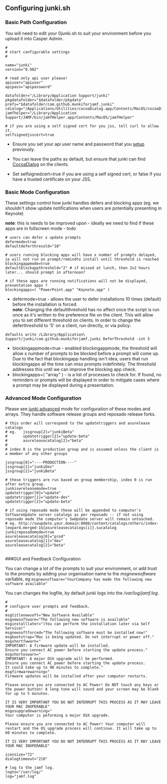 Configuring junki.sh
--------------------


### Basic Path Configuration   
  
You will need to edit your 0junki.sh to suit your environment before you upload it into Casper Admin.   
   
   
`````
#
# start configurable settings
#

name="junki"
version="0.982"

# read only api user please!
apiuser="apiuser"
apipass="apipassword"

datafolder="/Library/Application Support/junki"
pkgdatafolder="$datafolder/pkgdata"
prefs="$datafolder/com.github.munkiforjamf.junki"
cdialog="/Applications/Utilities/cocoaDialog.app/Contents/MacOS/cocoaDialog"
jamfhelper="/Library/Application Support/JAMF/bin/jamfHelper.app/Contents/MacOS/jamfHelper"

# if you are using a self signed cert for you jss, tell curl to allow it.
selfsignedjsscert=true

`````

* Ensure you set your api user name and password that you [setup](setup_jss_api_access.md) previously.

* You can leave the paths as default, but ensure that junki can find [CocoaDialog](install_cocoadialog.md) on the clients.

* Set selfsignedcert=true if you are using a self signed cert, or false if you have a trusted certificate on your JSS.

### Basic Mode Configuration

These settings control how junki handles defers and blocking apps (eg. we shouldn't show update notifications when users are potentially presenting in Keynote)  
  
**note**: this is needs to be improved upon - ideally we need to find if these apps are in fullscreen mode - todo

`````
# users can defer x update prompts
defermode=true
defaultdeferthresold="10"

# users running blocking apps will have x number of prompts delayed, ie will not run on prompt/remindto install until threshold is reached
blockingappmode=true
defaultblockappthreshold="2" # if missed at lunch, then 2x2 hours later... should prompt in afternoon?

# if these apps are running notifications will not be displayed, presentation apps ? 
blockingapps=( "PowerPoint.app" "Keynote.app" )

`````

* defermode=true - allows the user to defer installations 10 times (default) before the installation is forced.  
  **note**: Changing the defaultthreshold has no affect once the script is run once as it's written to the preference file on the client. This will allow you to set different threshold on clients. In order to change the deferthreshold to '5' on a client, run directly, or via policy:

``````
defaults write /Library/Application\ Support/junki/com.github.munkiforjamf.junki DeferThreshold -int 5
``````
* blockingappmode=true - enabled blockingappmode, the threshold will allow x number of prompts to be blocked before a prompt will come up. Due to the fact that blockingapp handling isn't idea, users that run blockingapps all the time can miss prompts indefinitely. The threshold addresses this until we can improve the blocking app check.
* blockingapps=( "array" ) - is a list of processes to check for. If found, no reminders or prompts will be displayed in order to mitigate cases where a prompt may be displayed during a presentation.

### Advanced Mode Configuration

Please see [junki advanced](advanced_junki_overview.md) mode for configuration of these modes and arrays. They handle software release groups and reposado release forks.

`````
# this order will correspond to the updatetriggers and asurelease catalogs
# eg. 	jssgroup[2]="junkiBeta"
#  		updatetrigger[2]="update-beta"
#		asureleasecatalog[2]="beta"
#
# index 0 is the production group and is assumed unless the client is a member of any other groups

jssgroup[0]="----PRODUCTION----"
jssgroup[1]="junkiDev"
jssgroup[2]="junkiBeta"
	
# these triggers are run based on group membership, index 0 is run after extra group.
junkiswreleasemode=true
updatetrigger[0]="update"
updatetrigger[1]="update-dev"
updatetrigger[2]="update-beta"

# if using reposado mode these will be appended to computer's SoftwareUpdate server catalogs as per reposado -- if not using reposado mode the computer's SwUpdate server will remain untouched.
# eg. http://swupdate.your.domain:8088/content/catalogs/others/index-leopard.merged-1${asureleasecatalogs[i]}.sucatalog
junkireposadomode=true
asureleasecatalog[0]="prod"
asureleasecatalog[1]="dev"
asureleasecatalog[2]="beta"


`````

###GUI and Feedback Configuration

You can change a lot of the prompts to suit your environment, or add trust to the prompts by adding your organisation name to the *msgnewsoftware* varliable, eg `msgnewsoftware="YourCompany has made the following new software available"`

You can changes the logfile, by default junki logs into the */var/log/jamf.log*.

`````
#
# configure user prompts and feedback.
#
msgtitlenewsoft="New Software Available"
msgnewsoftware="The following new software is available"
msginstalllater="(You can perform the installation later via Self Service)"
msgnewsoftforced="The following software must be installed now!"
msgbootstrap="Mac is being updated. Do not interrupt or power off."
msgshortfwwarn="
IMPORTANT: A firmware update will be installed.
Ensure you connect AC power before starting the update process."
msgshortoswarn="
IMPORTANT: A major OSX upgrade will be performed.
Ensure you connect AC power before starting the update process.
It could take up to 90 minutes to complete."
msgfirmwarewarning="
Firmware updates will be installed after your computer restarts.

Please ensure you are connected to AC Power! Do NOT touch any keys or the power button! A long tone will sound and your screen may be blank for up to 5 minutes.

IT IS VERY IMPORTANT YOU DO NOT INTERRUPT THIS PROCESS AS IT MAY LEAVE YOUR MAC INOPERABLE"
msgosupgradewarning="
Your computer is peforming a major OSX upgrade.

Please ensure you are connected to AC Power! Your computer will restart and the OS upgrade process will continue. It will take up to 60 minutes to complete. 

IT IS VERY IMPORTANT YOU DO NOT INTERRUPT THIS PROCESS AS IT MAY LEAVE YOUR MAC INOPERABLE"

iconsize="72"
dialogtimeout="210"

# log to the jamf log.
logto="/var/log/"
log="jamf.log"

`````


